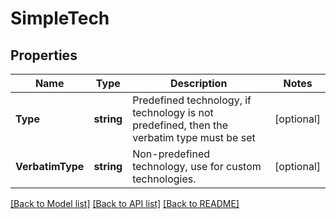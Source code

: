 # SimpleTech

## Properties

Name | Type | Description | Notes
------------ | ------------- | ------------- | -------------
**Type** | **string** | Predefined technology, if technology is not predefined, then the verbatim type must be set | [optional] 
**VerbatimType** | **string** | Non-predefined technology, use for custom technologies. | [optional] 

[[Back to Model list]](../README.md#documentation-for-models) [[Back to API list]](../README.md#documentation-for-api-endpoints) [[Back to README]](../README.md)


